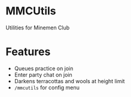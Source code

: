 # MMCUtils
 Utilities for Minemen Club

# Features
 - Queues practice on join
 - Enter party chat on join
 - Darkens terracottas and wools at height limit
 - `/mmcutils` for config menu
